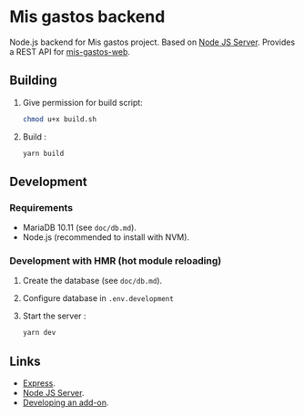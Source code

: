# Mis gastos backend

Node.js backend for Mis gastos project. Based on [Node JS Server](https://github.com/brunopk/nodejs-server). Provides a REST API for [mis-gastos-web](https://github.com/brunopk/mis-gastos-web).

## Building

1. Give permission for build script:

    ```bash
    chmod u+x build.sh
    ```

2. Build :

   ```bash
   yarn build
   ```

## Development

### Requirements

- MariaDB 10.11 (see `doc/db.md`).
- Node.js (recommended to install with NVM).

### Development with HMR (hot module reloading)

1. Create the database (see `doc/db.md`).
2. Configure database in `.env.development`
3. Start the server :

    ```bash
    yarn dev
    ```

## Links

- [Express](https://expressjs.com).
- [Node JS Server](https://github.com/brunopk/nodejs-server).
- [Developing an add-on](https://developers.home-assistant.io/docs/add-ons).
